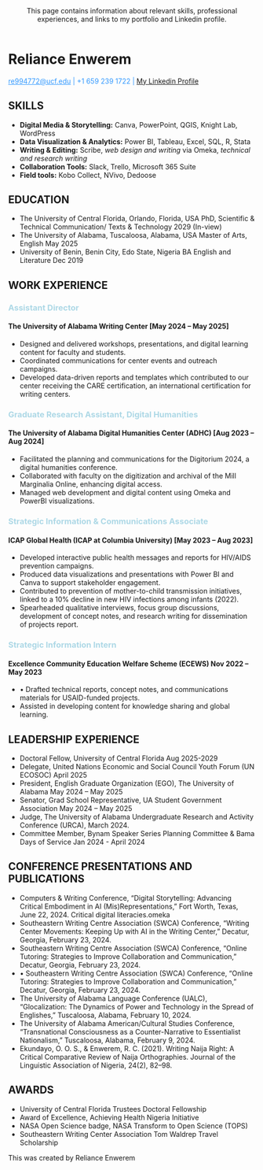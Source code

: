 
<html>
<body>
<div>
  <header>
  This page contains information about relevant skills, professional experiences, and links to my portfolio and Linkedin profile.
  </header>
</div>

 <div id ="name">
<h1>Reliance Enwerem</h1>
</div>
  <p>
    <span style="color:#3399ff;"><u>re994772@ucf.edu</u> | +1 659 239 1722 | <a href="www.linkedin.com/in/reliance-enwerem">My Linkedin Profile</a></u></span>
  </p>

<div id ="SKILLS">
    <h2 id="firstParagraph">SKILLS</h2>
    <ul>
      <li><strong>Digital Media & Storytelling:</strong> Canva, PowerPoint, QGIS, Knight Lab, WordPress</li>
      <li><strong>Data Visualization & Analytics:</strong> Power BI, Tableau, Excel, SQL, R, Stata</li>
      <li><strong>Writing & Editing:</strong> Scribe, <em>web design and writing</em> via Omeka, <em>technical and research writing</em></li> 
      <li><strong>Collaboration Tools:</strong> Slack, Trello, Microsoft 365 Suite</li>
      <li><strong>Field tools:</strong> Kobo Collect, NVivo, Dedoose</li>
    </ul>
  </div>

  <div id ="EDUCATION">
  <h2 id="secondParagraph">EDUCATION</h2>
    <ul>
      <li>The University of Central Florida, Orlando, Florida, USA PhD, Scientific & Technical Communication/ Texts & Technology 2029 (In-view)</li>
      <li>The University of Alabama, Tuscaloosa, Alabama, USA Master of Arts, English May 2025</li>
      <li>University of Benin, Benin City, Edo State, Nigeria BA English and Literature Dec 2019</li>
    </ul>
  </div>

<div id ="WORK EXPERIENCE">
  <h2 id="thirdParagraph">WORK EXPERIENCE</h2>
  <h3><span style="color:lightblue;">Assistant Director</span> </h3>
  <h4>The University of Alabama Writing Center	[May 2024 – May 2025]</h4>
    <ul>
      <li>Designed and delivered workshops, presentations, and digital learning content for faculty and students.</li>
      <li>Coordinated communications for center events and outreach campaigns.</li>
      <li>Developed data-driven reports and templates which contributed to our center receiving the CARE certification, an international certification for writing centers.</li>
    </ul>
  </div>

  <h3><span style="color:lightblue;">Graduate Research Assistant, Digital Humanities</span> </h3>
  <h4>The University of Alabama Digital Humanities Center (ADHC)	[Aug 2023 – Aug 2024]</h4>
    <ul>
      <li>Facilitated the planning and communications for the Digitorium 2024, a digital humanities conference.</li>
      <li>Collaborated with faculty on the digitization and archival of the Mill Marginalia Online, enhancing digital access.</li>
      <li>Managed web development and digital content using Omeka and PowerBI visualizations.</li>
    </ul>
  
<h3><span style="color:lightblue;">Strategic Information & Communications Associate</span></h3>
  <h4>ICAP Global Health (ICAP at Columbia University)	[May 2023 – Aug 2023]</h4>
    <ul>
      <li>Developed interactive public health messages and reports for HIV/AIDS prevention campaigns.</li>	
      <li>Produced data visualizations and presentations with Power BI and Canva to support stakeholder engagement.</li>	
      <li>Contributed to prevention of mother-to-child transmission initiatives, linked to a 10% decline in new HIV infections among infants (2022).</li>	
      <li>Spearheaded qualitative interviews, focus group discussions, development of concept notes, and research writing for dissemination of projects report.</li>
    </ul>

<h3><span style="color:lightblue;">Strategic Information Intern</span></h3>
  <h4>Excellence Community Education Welfare Scheme (ECEWS) 	Nov 2022 – May 2023</h4>
    <ul>
      <li>•	Drafted technical reports, concept notes, and communications materials for USAID-funded projects.</li>	
      <li>Assisted in developing content for knowledge sharing and global learning.</li>
    </ul>

<div id ="LEADERSHIP EXPERIENCE">
  <h2 id="fourthParagraph">LEADERSHIP EXPERIENCE</h2>
    <ul>
      <li>Doctoral Fellow, University of Central Florida Aug 2025-2029</li>
      <li>Delegate, United Nations Economic and Social Council Youth Forum (UN ECOSOC)	April 2025</li>
      <li>President, English Graduate Organization (EGO), The University of Alabama	May 2024 – May 2025</li>
      <li>Senator, Grad School Representative, UA Student Government Association	May 2024 – May 2025</li>
      <li>Judge, The University of Alabama Undergraduate Research and Activity Conference (URCA), March 2024.</li>
      <li>Committee Member, Bynam Speaker Series Planning Committee & Bama Days of Service	Jan 2024 - April 2024</li>
    </ul>
  </div>

<div id ="CONFERENCE PRESENTATIONS AND PUBLICATIONS">
  <h2 id="fifthParagraph">CONFERENCE PRESENTATIONS AND PUBLICATIONS</h2>
    <ul>
      <li>Computers & Writing Conference, “Digital Storytelling: Advancing Critical Embodiment in AI (Mis)Representations,” Fort Worth, Texas, June 22, 2024. <a href:="https://criticaldigitalliteracies.omeka.net/">Critical digital literacies.omeka</a> </li>
      <li>Southeastern Writing Centre Association (SWCA) Conference, “Writing Center Movements: Keeping Up with AI in the Writing Center,” Decatur, Georgia, February 23, 2024.</li>	
      <li>Southeastern Writing Centre Association (SWCA) Conference, “Online Tutoring: Strategies to Improve Collaboration and Communication,” Decatur, Georgia, February 23, 2024.</li>
      <li>•	Southeastern Writing Centre Association (SWCA) Conference, “Online Tutoring: Strategies to Improve Collaboration and Communication,” Decatur, Georgia, February 23, 2024.</li>	
      <li>The University of Alabama Language Conference (UALC), “Glocalization: The Dynamics of Power and Technology in the Spread of Englishes,” Tuscaloosa, Alabama, February 10, 2024.</li>
      <li>The University of Alabama American/Cultural Studies Conference, “Transnational Consciousness as a Counter-Narrative to Essentialist Nationalism,” Tuscaloosa, Alabama, February 9, 2024.</li>
      <li>Ekundayo, O. O. S., & Enwerem, R. C. (2021). Writing Naija Right: A Critical Comparative Review of Naija Orthographies. Journal of the Linguistic Association of Nigeria, 24(2), 82–98. </li>
    </ul>
  </div>

<div id ="AWARDS">
  <h2 id="sixthParagraph">AWARDS</h2>
    <ul>
      <li>	University of Central Florida Trustees Doctoral Fellowship</li>	
      <li>Award of Excellence, Achieving Health Nigeria Initiative</li>	
      <li>NASA Open Science badge, NASA Transform to Open Science (TOPS)</li>	
      <li>Southeastern Writing Center Association Tom Waldrep Travel Scholarship</li>
    </ul>
  </div>


<footer>
  This was created by Reliance Enwerem
</footer>
</body>
</html>
